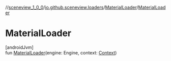 //[sceneview_1_0_0](../../../index.md)/[io.github.sceneview.loaders](../index.md)/[MaterialLoader](index.md)/[MaterialLoader](-material-loader.md)

# MaterialLoader

[androidJvm]\
fun [MaterialLoader](-material-loader.md)(engine: Engine, context: [Context](https://developer.android.com/reference/kotlin/android/content/Context.html))

